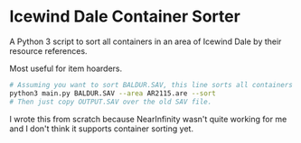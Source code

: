 # Icewind Dale Container Sorter

A Python 3 script to sort all containers in an area of Icewind Dale by their resource references.

Most useful for item hoarders.

```bash
# Assuming you want to sort BALDUR.SAV, this line sorts all containers in area 2115.
python3 main.py BALDUR.SAV --area AR2115.are --sort
# Then just copy OUTPUT.SAV over the old SAV file. 
```

I wrote this from scratch because NearInfinity wasn't quite working for me and I don't think it supports container sorting yet.
